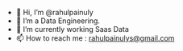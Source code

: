 - 👋 Hi, I’m @rahulpainuly
- 👀 I’m a Data Engineering.
- 🌱 I’m currently working Saas Data
- 📫 How to reach me : rahulpainulys@gmail.com

<!---
rahulpainuly/rahulpainuly is a ✨ special ✨ repository because its `README.md` (this file) appears on your GitHub profile.
You can click the Preview link to take a look at your changes.
--->
